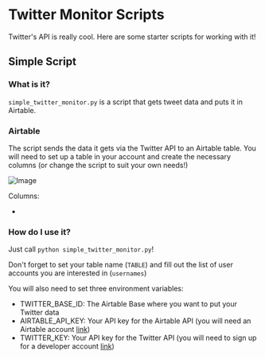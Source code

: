 # Twitter Monitor Scripts

Twitter's API is really cool. Here are some starter scripts for working with it!

## Simple Script

### What is it?

`simple_twitter_monitor.py` is a script that gets tweet data and puts it in Airtable.

### Airtable

The script sends the data it gets via the Twitter API to an Airtable table. You will need to set up a table in your account and create the necessary columns (or change the script to suit your own needs!)

![Image](/airtable_table.gif)

Columns:

-

### How do I use it?

Just call `python simple_twitter_monitor.py`!

Don't forget to set your table name (`TABLE`) and fill out the list of user accounts you are interested in (`usernames`)

You will also need to set three environment variables:

- TWITTER_BASE_ID: The Airtable Base where you want to put your Twitter data
- AIRTABLE_API_KEY: Your API key for the Airtable API (you will need an Airtable account [link](https://airtable.com/))
- TWITTER_KEY: Your API key for the Twitter API (you will need to sign up for a developer account [link](https://developer.twitter.com/en))
